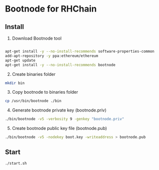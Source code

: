# Bootnode for RHChain

## Install 

1. Download Bootnode tool

```bash

apt-get install -y --no-install-recommends software-properties-common
add-apt-repository -y ppa:ethereum/ethereum
apt-get update
apt-get install -y --no-install-recommends bootnode

```

2. Create binaries folder

```bash
mkdir bin
```

3. Copy bootnode to binaries folder

```bash
cp /usr/bin/bootnode ./bin
```

4. Generate bootnode private key (bootnode.priv)

```bash
./bin/bootnode -v5 -verbosity 9 -genkey "bootnode.priv"
```

5. Create bootnode public key file (bootnode.pub)

```bash
./bin/bootnode -v5 -nodekey boot.key -writeaddress > bootnode.pub
```

## Start

```bash
./start.sh
```


